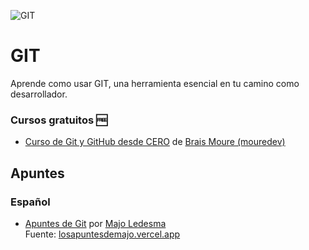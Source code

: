 ![GIT](https://github.com/user-attachments/assets/d6ead8ea-7d6b-46c4-aefe-eee7f4ad1525)

# GIT
Aprende como usar GIT, una herramienta esencial en tu camino como desarrollador.


### Cursos gratuitos 🆓
- [Curso de Git y GitHub desde CERO](https://www.youtube.com/watch?v=3GymExBkKjE) de [Brais Moure (mouredev)](https://github.com/mouredev)


## Apuntes

### Español
- [Apuntes de Git](https://drive.google.com/file/d/1sHgKrrea1-HpityOEYqFLjRdaum85CnW/view?usp=sharing) por [Majo Ledesma](https://github.com/majoledesma) <br> Fuente: [losapuntesdemajo.vercel.app](https://losapuntesdemajo.vercel.app)
